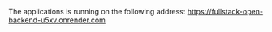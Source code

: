 The applications is running on the following address:
https://fullstack-open-backend-u5xv.onrender.com